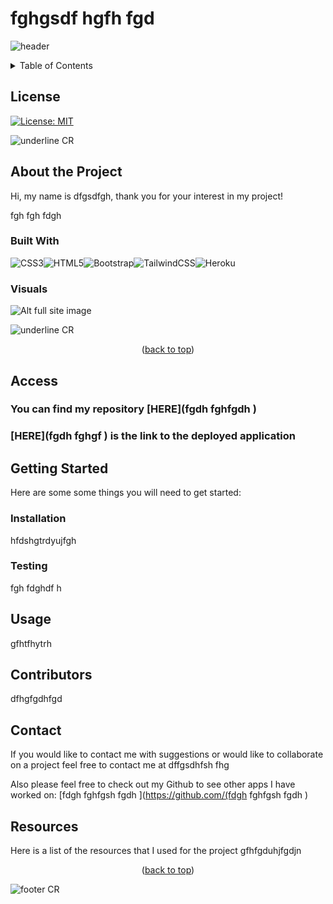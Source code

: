 # fghgsdf hgfh fgd
  <a id="readme-top"></a>
  
  
  
 
  
  ![header](https://capsule-render.vercel.app/api?type=waving&color=0:AF3E4D,35:3A3E5B,100:193E3D&height=200&section=header&text=Welcome%20to%20my%20github!&animation=twinkling&fontColor=FFFFFF&fontSize=50)
  
 


  <details close> 
  <summary> Table of Contents</summary><br/>
  
  - [Title](#title)
  - [License](#license)
  - [About the Project](#about-the-Project)
    - [Built With](#built-with)
    - [Visuals](#visuals)
  - [Access](#access)
  - [Getting Started](#getting-started)
    - [Installation](#installation)
    - [Testing](#test)
  - [Usage](#usage)
  - [Contributions](#contributions)
  - [Contact](#contact)
  - [Resources](#resources)
  

  </details>

  ## License
  
  [![License: MIT](https://img.shields.io/badge/License-MIT-yellow.svg)](https://opensource.org/licenses/MIT)
    
  

  ![underline CR](https://capsule-render.vercel.app/api?type=rect&color=20:3A3E5B,45:AF3E4D,90:193E3D&height=2.5)

## About the Project

  Hi, my name is dfgsdfgh, thank you for your interest in my project!

  fgh fgh fdgh

  ### Built With 

  ![CSS3](https://img.shields.io/badge/css3-%231572B6.svg?style=for-the-badge&logo=css3&logoColor=white)![HTML5](https://img.shields.io/badge/html5-%23E34F26.svg?style=for-the-badge&logo=html5&logoColor=white)![Bootstrap](https://img.shields.io/badge/bootstrap-%23563D7C.svg?style=for-the-badge&logo=bootstrap&logoColor=white)![TailwindCSS](https://img.shields.io/badge/tailwindcss-%2338B2AC.svg?style=for-the-badge&logo=tailwind-css&logoColor=white)![Heroku](https://img.shields.io/badge/Heroku-430098?style=for-the-badge&logo=heroku&logoColor=white)

    
  ### Visuals
  
  
  ![Alt full site image](./)




  ![underline CR](https://capsule-render.vercel.app/api?type=rect&color=0:AF3E4D,20:193E3D,80:3A3E5B&height=2.5)

<p align="middle">(<a href="#readme-top">back to top</a>)</p>


## Access

  ### You can find my repository [HERE](fgdh fghfgdh )


  ### [HERE](fgdh fghgf ) is the link to the deployed application
  



## Getting Started

Here are some some things you will need to get started:

### Installation

hfdshgtrdyujfgh


### Testing

fgh fdghdf h




## Usage

  gfhtfhytrh







## Contributors

  dfhgfgdhfgd 




## Contact

  If you would like to contact me with suggestions or would like to collaborate on a project feel free to contact me at dffgsdhfsh fhg 

  Also please feel free to check out my Github to see other apps I have worked on: [fdgh fghfgsh fgdh ](https://github.com/(fdgh fghfgsh fgdh )




## Resources

  Here is a list of the resources that I used for the project gfhfgduhjfgdjn 


  <p align="middle">(<a href="#readme-top">back to top</a>)</p>


  ![footer CR](https://capsule-render.vercel.app/api?type=waving&color=20:3A3E5B,45:AF3E4D,90:19353D&height=140&section=footer)
